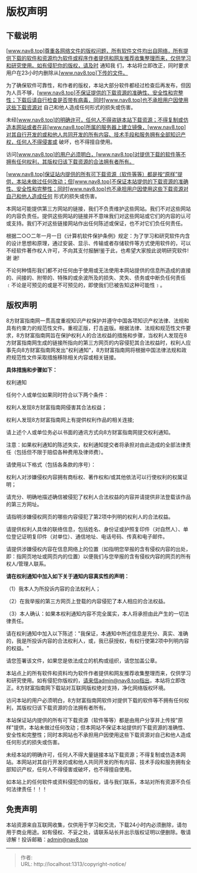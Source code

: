 # 版权声明



## 下载说明

[www.nav8.top]尊重各网络文件的版权问题，所有软件文件均出自网络，所有提供下载的软件和资源均为软件或程序作者提供和网友推荐收集整理而来，仅供学习和研究使用。如有侵犯你的版权，请及时 通知我 们，本站将立即改正，同时要求用户在23小时内删除从[www.nav8.top]下传的文件。

为了确保软件可靠性，和作者的版权，本站大部分软件都经过检查后再发布，但因为人员不够，[www.nav8.top]不保证提供的下载资源的准确性、安全性和完整性；下载后请自行检查是否带有病毒，同时[www.nav8.top]也不承担用户因使用这些下载资源对 自己和他人造成任何形式的损失或伤害。

未经[www.nav8.top]的明确许可，任何人不得盗链本站下载资源；不得复制或仿造本网站或者在非[www.nav8.top]所属的服务器上建立镜像，[www.nav8.top]对其自行开发的或和他人共同开发的所有内容、技术手段和服务拥有全部知识产权，任何人不得侵害或 破坏，也不得擅自使用。

访问[www.nav8.top]的用户必须明白，[www.nav8.top]对提供下载的软件等不拥有任何权利，其版权归该下载资源的合法拥有者所有。

[www.nav8.top]保证站内提供的所有可下载资源（软件等等）都是按“原样”提供，本站未做过任何改动；但[www.nav8.top]不保证本站提供的下载资源的准确性、安全性和完整性；同时[www.nav8.top]也不承担用户因使用这些下载资源对自己和他人造成任何 形式的损失或伤害。

本网站可能提供第三方网站的链接，我们不负责维护这些网站。我们不对这些网站的内容负责任。提供这些网站的链接并不意味我们对这些网站或它们的内容的认可或支持。我们不对这些链接网站作出任何陈述或保证，也不对它们负任何责任。

根据二○○二年一月一日《计算机软件保护条例》规定：为了学习和研究软件内含的设计思想和原理，通过安装、显示、传输或者存储软件等方式使用软件的，可以不经软件著作权人许可，不向其支付报酬!鉴于此，也希望大家按此说明研究软件!谢 谢!

不论何种情形我们都不对任何由于使用或无法使用本网站提供的信息所造成的直接的、间接的、附带的、特殊的或余波所及的损失、灵失、债务或中断负任何责任﹝不论是可预见的或是不可预见的，即使我们巳被告知这种可能性﹞。

## 版权声明

8方财富指南网一贯高度重视知识产权保护并遵守中国各项知识产权法律、法规和具有约束力的规范性文件。重视正版，打击盗版。根据法律、法规和规范性文件要求，8方财富指南网旨在保护权利人的合法权益的措施和步骤，当权利人发现在8方财富指南网生成的链接所指向的第三方网页的内容侵犯其合法权益时，权利人应事先向8方财富指南网发出&#34;权利通知&#34;，8方财富指南网将根据中国法律法规和政府规范性文件采取措施移除相关内容或相关链接。

**具体措施和步骤如下：**

权利通知

任何个人或单位如果同时符合以下两个条件：

权利人发现8方财富指南网侵害其合法权益；

权利人发现8方财富指南网上有提供权利作品的相关连接;

请上述个人或单位务必以书面的通讯方式向8方财富指南网提交权利通知。

注意：如果权利通知的陈述失实，权利通知提交者将承担对由此造成的全部法律责任（包括但不限于赔偿各种费用及律师费）。

请使用以下格式（包括各条款的序号）：

权利人对涉嫌侵权内容拥有商标权、著作权和/或其他依法可以行使权利的权属证明；

请充分、明确地描述确信被侵犯了权利人合法权益的内容并请提供非法登载该作品的第三方网址。

请指明涉嫌侵权网页的哪些内容侵犯了第2项中列明的权利人的合法权益。

请提供权利人具体的联络信息，包括姓名、身份证或护照复印件（对自然人）、单位登记证明复印件（对单位）、通信地址、电话号码、传真和电子邮件。

请提供涉嫌侵权内容在信息网络上的位置（如指明您举报的含有侵权内容的出处，即：指网页地址或网页内的位置）以便我们与您举报的含有侵权内容的网页的所有权人/管理人联系。

**请在权利通知中加入如下关于通知内容真实性的声明：**

（1）我本人为所投诉内容的合法权利人；

（2）在我举报的第三方网页上登载的内容侵犯了本人相应的合法权益。

（3）本人确认：如果本权利通知内容不完全属实，本人将承担由此产生的一切法律责任。

请在权利通知中加入以下陈述：&#34;我保证，本通知中所述信息是充分、真实、准确的，我是所投诉内容的合法权利人，或，我已获授权，有权行使第2项中列明内容的权益。&#34;

请您签署该文件，如果您是依法成立的机构或组织，请您加盖公章。

本站点上的所有软件和资料均为软件作者提供和网友推荐收集整理而来，仅供学习和研究使用。如有侵犯你版权的，请来信admin@nav8.top指出，本站将立即改正。8方财富指南网下载站对互联网版权绝对支持，净化网络版权环境。

访问本站的用户必须明白，8方财富指南网软件对提供下载的软件等不拥有任何权利，其版权归该下载资源的合法拥有者所有。

本站保证站内提供的所有可下载资源（软件等等）都是由用户分享并上传按&#34;原样&#34;提供，本站未做过任何改动；但本网站不保证本站提供的下载资源的准确性、安全性和完整性；同时本网站也不承担用户因使用这些下载资源对自己和他人造成任何形式的损失或伤害。

未经本站的明确许可，任何人不得大量链接本站下载资源；不得复制或仿造本网站。本网站对其自行开发的或和他人共同开发的所有内容、技术手段和服务拥有全部知识产权，任何人不得侵害或破坏，也不得擅自使用。

如本站上的任何软件或资料侵犯你的版权，请与我们联系，本站对所有资源不负任何法律责任！！！

## 免责声明

本站资源来自互联网收集，仅供用于学习和交流，下载24小时内必须删除，请勿用于商业用途。如有侵权、不妥之处，请联系站长并出示版权证明以便删除。敬请谅解！投诉邮箱：admin@nav8.top

---

> 作者:   
> URL: http://localhost:1313/copyright-notice/  

